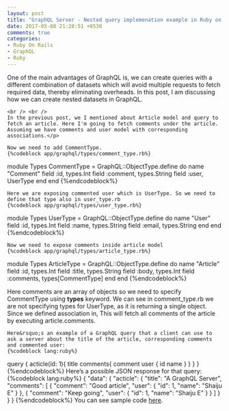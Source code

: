 ```yaml
---
layout: post
title: "GraphQL Server - Nested query implemenation example in Ruby on Rails"
date: 2017-05-08 21:28:51 +0530
comments: true
categories:
- Ruby On Rails
- GraphQL
- Ruby
---
```



<div class='post'>
  <div dir="ltr" style="text-align: left;" trbidi="on">
    <p>One of the main advantages of GraphQL is, we can create queries with a different combination of datasets which will avoid multiple requests to fetch required data, thereby eliminating overheads. In this post, I am discussing how we can create nested datasets in GraphQL.

    <br /> <br />
    In the previous post, we I mentioned about Article model and query to fetch an article. Here I'm going to fetch comments under the article. Assuming we have comments and user model with corresponding associations.</p>

    Now we need to add CommentType.
    {%codeblock app/graphql/types/comment_type.rb%}
module Types
  CommentType = GraphQL::ObjectType.define do
    name "Comment"
    field :id, types.Int
    field :comment, types.String
    field :user, UserType
  end
end
    {%endcodeblock%}

    Here we are exposing commented user which is UserType. So we need to define that type also in user_type.rb
    {%codeblock app/graphql/types/user_type.rb%}
module Types
  UserType = GraphQL::ObjectType.define do
    name "User"
    field :id, types.Int
    field :name, types.String
    field :email, types.String
  end
end
    {%endcodeblock%}

    Now we need to expose comments inside article model
    {%codeblock app/graphql/types/article_type.rb%}
module Types
  ArticleType = GraphQL::ObjectType.define do
    name "Article"
    field :id, types.Int
    field :title, types.String
    field :body, types.Int
    field :comments, types[CommentType]
  end
end
    {%endcodeblock%}
    <p>Here comments are an array of objects so we need to specify CommentType using <strong>types</strong> keyword. We can see in comment_type.rb we are not specifying types for UserType, as it is returning a single object. Since we defined association in, This will fetch all comments of the article by executing article.comments.</p>

    Here&rsquo;s an example of a GraphQL query that a client can use to ask a server about the title of the article, corresponding comments and commented user:
    {%codeblock lang:ruby%}
query {
  acticle(id: 1){
    title
    comments{
      comment
      user {
        id
        name
      }
    }
  }
}
    {%endcodeblock%}
    Here’s a possible JSON response for that query:
    {%codeblock lang:ruby%}
{
  "data": {
    "acticle": {
      "title": "A GraphQL Server",
      "comments": [
        {
          "comment": "Good article",
          "user": {
            "id": 1,
            "name": "Shaiju E"
          }
        },
        {
          "comment": "Keep going",
          "user": {
            "id": 1,
            "name": "Shaiju E"
          }
        }
      ]
    }
  }
}
    {%endcodeblock%}
    You can see sample code <a href="https://github.com/eshaiju/graphql-ruby-sample">here</a>.
  </div>
</div>
